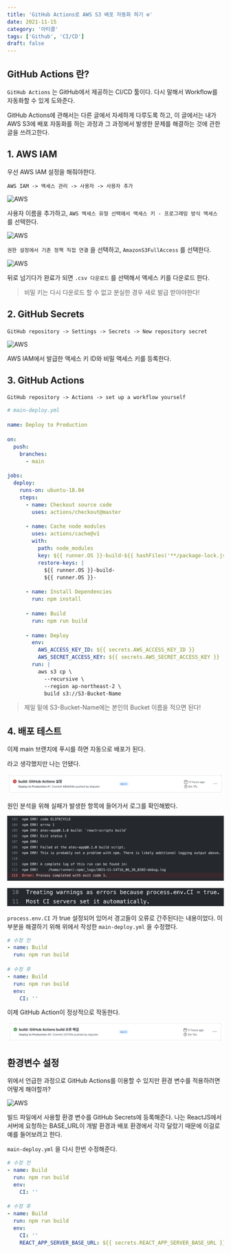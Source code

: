 ```yaml
---
title: 'GitHub Actions로 AWS S3 배포 자동화 하기 ⚙️'
date: 2021-11-15
category: '아티클'
tags: ['Github', 'CI/CD']
draft: false
---
```


## GitHub Actions 란?

`GitHub Actions` 는 GitHub에서 제공하는 CI/CD 툴이다. 다시 말해서 Workflow를 자동화할 수 있게 도와준다.

GitHub Actions에 관해서는 다른 글에서 자세하게 다루도록 하고, 이 글에서는 내가 AWS S3에 배포 자동화를 하는 과정과 그 과정에서 발생한 문제를 해결하는 것에 관한 글을 쓰려고한다.

## 1. AWS IAM

우선 AWS IAM 설정을 해줘야한다.

`AWS IAM -> 액세스 관리 -> 사용자 -> 사용자 추가`

![AWS](/images/aws/1.png)

사용자 이름을 추가하고, `AWS 액세스 유형 선택에서 액세스 키 - 프로그래밍 방식 액세스` 를 선택한다.

![AWS](/images/aws/2.png)

`권한 설정에서 기존 정책 직접 연결` 을 선택하고, `AmazonS3FullAccess` 를 선택한다.

![AWS](/images/aws/3.png)

뒤로 넘기다가 완료가 되면 `.csv 다운로드` 를 선택해서 액세스 키를 다운로드 한다.

> 비밀 키는 다시 다운로드 할 수 없고 분실한 경우 새로 발급 받아야한다!

## 2. GitHub Secrets

`GitHub repository -> Settings -> Secrets -> New repository secret`

![AWS](/images/aws/4.png)

AWS IAM에서 발급한 액세스 키 ID와 비밀 액세스 키를 등록한다.

## 3. GitHub Actions

`GitHub repository -> Actions -> set up a workflow yourself`

```yml
# main-deploy.yml

name: Deploy to Production

on:
  push:
    branches:
      - main

jobs:
  deploy:
    runs-on: ubuntu-18.04
    steps:
      - name: Checkout source code
        uses: actions/checkout@master

      - name: Cache node modules
        uses: actions/cache@v1
        with:
          path: node_modules
          key: ${{ runner.OS }}-build-${{ hashFiles('**/package-lock.json') }}
          restore-keys: |
            ${{ runner.OS }}-build-
            ${{ runner.OS }}-

      - name: Install Dependencies
        run: npm install

      - name: Build
        run: npm run build

      - name: Deploy
        env:
          AWS_ACCESS_KEY_ID: ${{ secrets.AWS_ACCESS_KEY_ID }}
          AWS_SECRET_ACCESS_KEY: ${{ secrets.AWS_SECRET_ACCESS_KEY }}
        run: |
          aws s3 cp \
            --recursive \
            --region ap-northeast-2 \
            build s3://S3-Bucket-Name
```

> 제일 밑에 S3-Bucket-Name에는 본인의 Bucket 이름을 적으면 된다!

## 4. 배포 테스트

이제 main 브랜치에 푸시를 하면 자동으로 배포가 된다.

라고 생각했지만 나는 안됐다.

![AWS](images/aws/5.png)

원인 분석을 위해 실패가 발생한 항목에 들어가서 로그를 확인해봤다.

![AWS](images/aws/7.png)

![AWS](images/aws/8.png)

`process.env.CI` 가 true 설정되어 있어서 경고들이 오류로 간주된다는 내용이었다. 이 부분을 해결하기 위해 위에서 작성한 `main-deploy.yml` 을 수정했다.

```yml
# 수정 전
- name: Build
  run: npm run build

# 수정 후
- name: Build
  run: npm run build
  env:
    CI: ''
```

이제 GitHub Action이 정상적으로 작동한다.

![AWS](images/aws/6.png)

## 환경변수 설정

위에서 언급한 과정으로 GitHub Actions를 이용할 수 있지만 환경 변수를 적용하려면 어떻게 해야할까?

![AWS](/images/aws/4.png)

빌드 파일에서 사용할 환경 변수를 GitHub Secrets에 등록해준다. 나는 ReactJS에서 서버에 요청하는 BASE_URL이 개발 환경과 배포 환경에서 각각 달랐기 때문에 이걸로 예를 들어보려고 한다.

`main-deploy.yml` 을 다시 한번 수정해준다.

```yml
# 수정 전
- name: Build
  run: npm run build
  env:
    CI: ''

# 수정 후
- name: Build
  run: npm run build
  env:
    CI: ''
    REACT_APP_SERVER_BASE_URL: ${{ secrets.REACT_APP_SERVER_BASE_URL }}
```
